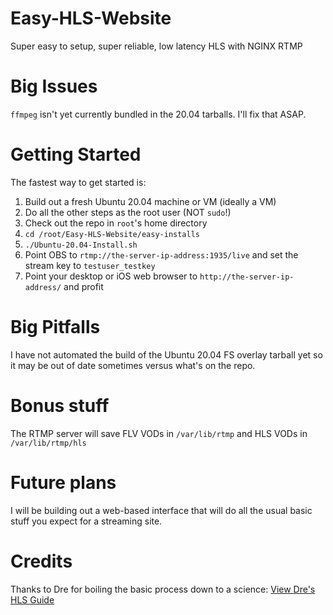 # Easy-HLS-Website
 Super easy to setup, super reliable, low latency HLS with NGINX RTMP

# Big Issues
 `ffmpeg` isn't yet currently bundled in the 20.04 tarballs.  I'll fix that ASAP.

# Getting Started
 The fastest way to get started is:
 1. Build out a fresh Ubuntu 20.04 machine or VM (ideally a VM)
 2. Do all the other steps as the root user (NOT `sudo`!)
 3. Check out the repo in `root`'s home directory
 4. `cd /root/Easy-HLS-Website/easy-installs`
 5. `./Ubuntu-20.04-Install.sh`
 6. Point OBS to `rtmp://the-server-ip-address:1935/live` and set the stream key to `testuser_testkey`
 7. Point your desktop or iOS web browser to `http://the-server-ip-address/` and profit

# Big Pitfalls
 I have not automated the build of the Ubuntu 20.04 FS overlay tarball yet so it may be out of date sometimes versus what's on the repo.

# Bonus stuff
 The RTMP server will save FLV VODs in `/var/lib/rtmp` and HLS VODs in `/var/lib/rtmp/hls`

# Future plans
 I will be building out a web-based interface that will do all the usual basic stuff you expect for a streaming site.

# Credits
 Thanks to Dre for boiling the basic process down to a science:
 [View Dre's HLS Guide](https://www.ustoopia.nl/featured/nginx-rtmp-hls-ssl-videojs-on-ubuntu-18-04/)
